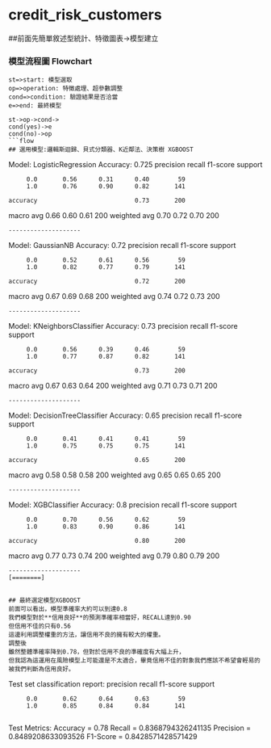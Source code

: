 # credit_risk_customers
##前面先簡單敘述型統計、特徵圖表->模型建立
### 模型流程圖 Flowchart

```flow
st=>start: 模型選取
op=>operation: 特徵處理、超參數調整
cond=>condition: 驗證結果是否洽當
e=>end: 最終模型

st->op->cond->
cond(yes)->e
cond(no)->op
```flow
## 選用模型:邏輯斯迴歸、貝式分類器、K近鄰法、決策樹 XGBOOST
```
Model: LogisticRegression
Accuracy: 0.725
                precision    recall  f1-score   support

         0.0       0.56      0.31      0.40        59
         1.0       0.76      0.90      0.82       141

    accuracy                           0.73       200
   macro avg       0.66      0.60      0.61       200
weighted avg       0.70      0.72      0.70       200
```
--------------------
```
Model: GaussianNB
Accuracy: 0.72
              precision    recall  f1-score   support

         0.0       0.52      0.61      0.56        59
         1.0       0.82      0.77      0.79       141

    accuracy                           0.72       200
   macro avg       0.67      0.69      0.68       200
weighted avg       0.74      0.72      0.73       200
```
--------------------
```
Model: KNeighborsClassifier
Accuracy: 0.73
              precision    recall  f1-score   support

         0.0       0.56      0.39      0.46        59
         1.0       0.77      0.87      0.82       141

    accuracy                           0.73       200
   macro avg       0.67      0.63      0.64       200
weighted avg       0.71      0.73      0.71       200
```
--------------------
```
Model: DecisionTreeClassifier
Accuracy: 0.65
              precision    recall  f1-score   support

         0.0       0.41      0.41      0.41        59
         1.0       0.75      0.75      0.75       141

    accuracy                           0.65       200
   macro avg       0.58      0.58      0.58       200
weighted avg       0.65      0.65      0.65       200
```
--------------------
```
Model: XGBClassifier
Accuracy: 0.8
              precision    recall  f1-score   support

         0.0       0.70      0.56      0.62        59
         1.0       0.83      0.90      0.86       141

    accuracy                           0.80       200
   macro avg       0.77      0.73      0.74       200
weighted avg       0.79      0.80      0.79       200
```
--------------------
[========]


## 最終選定模型XGBOOST
前面可以看出，模型準確率大約可以到達0.8
我們模型對於**信用良好**的預測準確率相當好，RECALL達到0.90
但信用不佳的只有0.56
這邊利用調整權重的方法，讓信用不良的擁有較大的權重。
調整後
雖然整體準確率降到0.78，但對於信用不良的準確度有大幅上升，
但我認為這運用在風險模型上可能還是不太適合，畢竟信用不佳的對象我們應該不希望會輕易的被我們判斷為信用良好。
```
Test set classification report:
              precision    recall  f1-score   support

         0.0       0.62      0.64      0.63        59
         1.0       0.85      0.84      0.84       141
```
```
Test Metrics: Accuracy = 0.78
Recall = 0.8368794326241135
Precision = 0.8489208633093526
F1-Score = 0.8428571428571429
```
